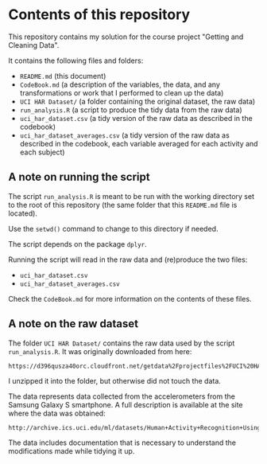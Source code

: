 # Contents of this repository

This repository contains my solution for the course project "Getting and Cleaning Data".

It contains the following files and folders:

- `README.md` (this document)
- `CodeBook.md` (a description of the variables, the data, and any transformations or work that I performed to clean up the data)
- `UCI HAR Dataset/` (a folder containing the original dataset, the raw data)
- `run_analysis.R` (a script to produce the tidy data from the raw data)
- `uci_har_dataset.csv` (a tidy version of the raw data as described in the codebook)
- `uci_har_dataset_averages.csv` (a tidy version of the raw data as described in the codebook, each variable averaged for each activity and each subject)

## A note on running the script

The script `run_analysis.R` is meant to be run with the working directory set
to the root of this repository (the same folder that this `README.md` file is
located).


Use the `setwd()` command to change to this directory if needed.

The script depends on the package `dplyr`.


Running the script will read in the raw data and (re)produce the two files:

- `uci_har_dataset.csv`
- `uci_har_dataset_averages.csv`

Check the `CodeBook.md` for more information on the contents of these files.

## A note on the raw dataset

The folder `UCI HAR Dataset/` contains the raw data used by the script `run_analysis.R`. It was originally downloaded from here:

    https://d396qusza40orc.cloudfront.net/getdata%2Fprojectfiles%2FUCI%20HAR%20Dataset.zip

I unzipped it into the folder, but otherwise did not touch the data.

The data represents data collected from the accelerometers from the Samsung
Galaxy S smartphone. A full description is available at the site where the data
was obtained:

    http://archive.ics.uci.edu/ml/datasets/Human+Activity+Recognition+Using+Smartphones

The data includes documentation that is necessary to understand the modifications made while tidying it up.

